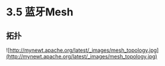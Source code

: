 # 3.5 蓝牙Mesh



## 拓扑

![http://mynewt.apache.org/latest/_images/mesh_topology.jpg](http://mynewt.apache.org/latest/_images/mesh_topology.jpg)


